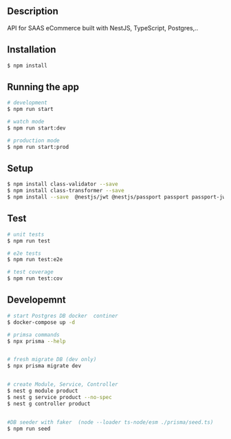 ## Description

API for SAAS eCommerce built with NestJS, TypeScript, Postgres,..

## Installation

```bash
$ npm install
```

## Running the app

```bash
# development
$ npm run start

# watch mode
$ npm run start:dev

# production mode
$ npm run start:prod
```
## Setup
```bash
$ npm install class-validator --save
$ npm install class-transformer --save
$ npm install --save  @nestjs/jwt @nestjs/passport passport passport-jwt
```

## Test

```bash
# unit tests
$ npm run test

# e2e tests
$ npm run test:e2e

# test coverage
$ npm run test:cov
```

## Developemnt

```bash
# start Postgres DB docker  continer
$ docker-compose up -d

# primsa commands
$ npx prisma --help


# fresh migrate DB (dev only)
$ npx prisma migrate dev


# create Module, Service, Controller
$ nest g module product
$ nest g service product --no-spec
$ nest g controller product


#DB seeder with faker  (node --loader ts-node/esm ./prisma/seed.ts)
$ npm run seed
```


